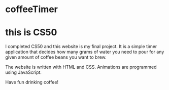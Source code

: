 # coffeeTimer
# this is CS50
I completed CS50 and this website is my final project. It is a simple timer application that decides how many grams of water you need to pour for any given amount of coffee beans you want to brew.

The website is written with HTML and CSS. Animations are programmed using JavaScript.

Have fun drinking coffee!
